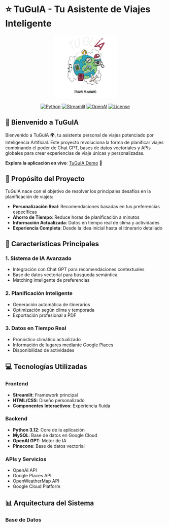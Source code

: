 # ⭐️ TuGuIA - Tu Asistente de Viajes Inteligente

<div align="center">
  <img src="img/t-vectorizada.png" alt="TuGuIA Logo" width="200"/>
  
  [![Python](https://img.shields.io/badge/Python-3.12-blue.svg)](https://www.python.org/)
  [![Streamlit](https://img.shields.io/badge/Streamlit-1.28-FF4B4B.svg)](https://streamlit.io/)
  [![OpenAI](https://img.shields.io/badge/OpenAI-GPT-00A67E.svg)](https://openai.com/)
  [![License](https://img.shields.io/badge/License-MIT-yellow.svg)](LICENSE.md)
</div>

## 🌟 Bienvenido a TuGuIA

Bienvenido a TuGuIA 🌍, tu asistente personal de viajes potenciado por Inteligencia Artificial. Este proyecto revoluciona la forma de planificar viajes combinando el poder de Chat GPT, bases de datos vectoriales y APIs globales para crear experiencias de viaje únicas y personalizadas.

**Explora la aplicación en vivo**: [TuGuIA Demo](https://tuguia-demo.streamlit.app/) 🔗

## 🎯 Propósito del Proyecto

TuGuIA nace con el objetivo de resolver los principales desafíos en la planificación de viajes:

- **Personalización Real**: Recomendaciones basadas en tus preferencias específicas
- **Ahorro de Tiempo**: Reduce horas de planificación a minutos
- **Información Actualizada**: Datos en tiempo real de clima y actividades
- **Experiencia Completa**: Desde la idea inicial hasta el itinerario detallado

## 🚀 Características Principales

### 1. Sistema de IA Avanzado
- Integración con Chat GPT para recomendaciones contextuales
- Base de datos vectorial para búsqueda semántica
- Matching inteligente de preferencias

### 2. Planificación Inteligente
- Generación automática de itinerarios
- Optimización según clima y temporada
- Exportación profesional a PDF

### 3. Datos en Tiempo Real
- Pronóstico climático actualizado
- Información de lugares mediante Google Places
- Disponibilidad de actividades

## 💻 Tecnologías Utilizadas

### Frontend
- **Streamlit**: Framework principal
- **HTML/CSS**: Diseño personalizado
- **Componentes Interactivos**: Experiencia fluida

### Backend
- **Python 3.12**: Core de la aplicación
- **MySQL**: Base de datos en Google Cloud
- **OpenAI GPT**: Motor de IA
- **Pinecone**: Base de datos vectorial

### APIs y Servicios
- OpenAI API
- Google Places API
- OpenWeatherMap API
- Google Cloud Platform

## 📊 Arquitectura del Sistema

### Base de Datos 
